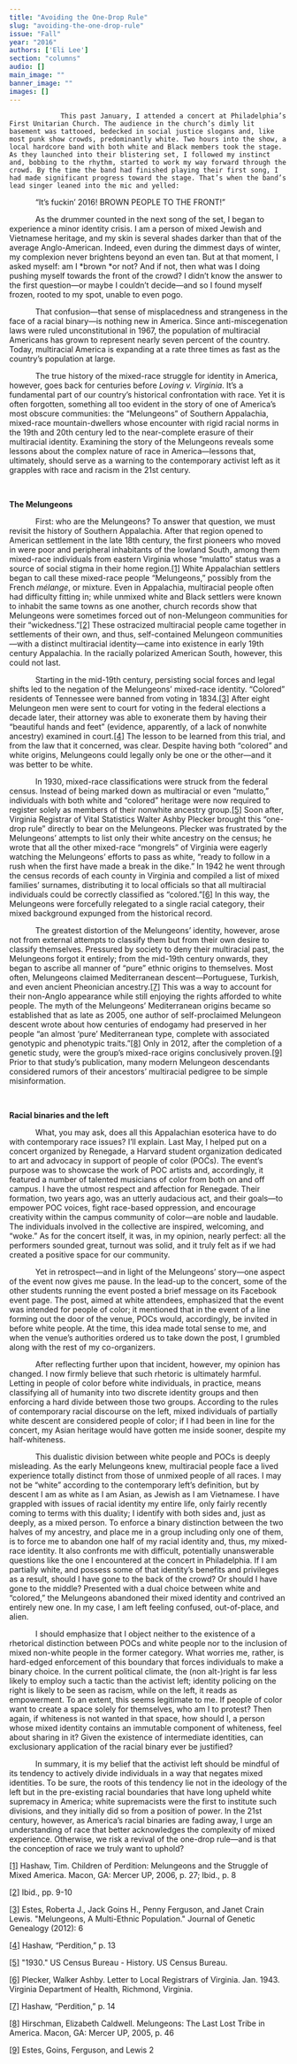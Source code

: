 ```yaml
---
title: "Avoiding the One-Drop Rule"
slug: "avoiding-the-one-drop-rule"
issue: "Fall"
year: "2016"
authors: ['Eli Lee']
section: "columns"
audio: []
main_image: ""
banner_image: ""
images: []
---
```

                 This past January, I attended a concert at Philadelphia’s First Unitarian Church. The audience in the church’s dimly lit basement was tattooed, bedecked in social justice slogans and, like most punk show crowds, predominantly white. Two hours into the show, a local hardcore band with both white and Black members took the stage. As they launched into their blistering set, I followed my instinct and, bobbing to the rhythm, started to work my way forward through the crowd. By the time the band had finished playing their first song, I had made significant progress toward the stage. That’s when the band’s lead singer leaned into the mic and yelled:

             “It’s fuckin’ 2016! BROWN PEOPLE TO THE FRONT!”

             As the drummer counted in the next song of the set, I began to experience a minor identity crisis. I am a person of mixed Jewish and Vietnamese heritage, and my skin is several shades darker than that of the average Anglo-American. Indeed, even during the dimmest days of winter, my complexion never brightens beyond an even tan. But at that moment, I asked myself: am I *brown *or not? And if not, then what was I doing pushing myself towards the front of the crowd? I didn’t know the answer to the first question—or maybe I couldn’t decide—and so I found myself frozen, rooted to my spot, unable to even pogo.

             That confusion—that sense of misplacedness and strangeness in the face of a racial binary—is nothing new in America. Since anti-miscegenation laws were ruled unconstitutional in 1967, the population of multiracial Americans has grown to represent nearly seven percent of the country. Today, multiracial America is expanding at a rate three times as fast as the country’s population at large.

             The true history of the mixed-race struggle for identity in America, however, goes back for centuries before *Loving v. Virginia*. It’s a fundamental part of our country’s historical confrontation with race. Yet it is often forgotten, something all too evident in the story of one of America’s most obscure communities: the “Melungeons” of Southern Appalachia, mixed-race mountain-dwellers whose encounter with rigid racial norms in the 19th and 20th century led to the near-complete erasure of their multiracial identity. Examining the story of the Melungeons reveals some lessons about the complex nature of race in America—lessons that, ultimately, should serve as a warning to the contemporary activist left as it grapples with race and racism in the 21st century.

  

 **The Melungeons**

             First: who are the Melungeons? To answer that question, we must revisit the history of Southern Appalachia. After that region opened to American settlement in the late 18th century, the first pioneers who moved in were poor and peripheral inhabitants of the lowland South, among them mixed-race individuals from eastern Virginia whose “mulatto” status was a source of social stigma in their home region.[[1]](#_ftn1) White Appalachian settlers began to call these mixed-race people “Melungeons,” possibly from the French *mélange*, or mixture. Even in Appalachia, multiracial people often had difficulty fitting in; while unmixed white and Black settlers were known to inhabit the same towns as one another, church records show that Melungeons were sometimes forced out of non-Melungeon communities for their “wickedness.”[[2]](#_ftn2) These ostracized multiracial people came together in settlements of their own, and thus, self-contained Melungeon communities—with a distinct multiracial identity—came into existence in early 19th century Appalachia. In the racially polarized American South, however, this could not last.

             Starting in the mid-19th century, persisting social forces and legal shifts led to the negation of the Melungeons’ mixed-race identity. “Colored” residents of Tennessee were banned from voting in 1834.[[3]](#_ftn3) After eight Melungeon men were sent to court for voting in the federal elections a decade later, their attorney was able to exonerate them by having their “beautiful hands and feet” (evidence, apparently, of a lack of nonwhite ancestry) examined in court.[[4]](#_ftn4) The lesson to be learned from this trial, and from the law that it concerned, was clear. Despite having both “colored” and white origins, Melungeons could legally only be one or the other—and it was better to be white.

             In 1930, mixed-race classifications were struck from the federal census. Instead of being marked down as multiracial or even “mulatto,” individuals with both white and “colored” heritage were now required to register solely as members of their nonwhite ancestry group.[[5]](#_ftn5) Soon after, Virginia Registrar of Vital Statistics Walter Ashby Plecker brought this “one-drop rule” directly to bear on the Melungeons. Plecker was frustrated by the Melungeons’ attempts to list only their white ancestry on the census; he wrote that all the other mixed-race “mongrels” of Virginia were eagerly watching the Melungeons’ efforts to pass as white, “ready to follow in a rush when the first have made a break in the dike.” In 1942 he went through the census records of each county in Virginia and compiled a list of mixed families’ surnames, distributing it to local officials so that all multiracial individuals could be correctly classified as “colored.”[[6]](#_ftn6) In this way, the Melungeons were forcefully relegated to a single racial category, their mixed background expunged from the historical record.

             The greatest distortion of the Melungeons’ identity, however, arose not from external attempts to classify them but from their own desire to classify themselves. Pressured by society to deny their multiracial past, the Melungeons forgot it entirely; from the mid-19th century onwards, they began to ascribe all manner of “pure” ethnic origins to themselves. Most often, Melungeons claimed Mediterranean descent—Portuguese, Turkish, and even ancient Pheonician ancestry.[[7]](#_ftn7) This was a way to account for their non-Anglo appearance while still enjoying the rights afforded to white people. The myth of the Melungeons’ Mediterranean origins became so established that as late as 2005, one author of self-proclaimed Melungeon descent wrote about how centuries of endogamy had preserved in her people “an almost ‘pure’ Mediterranean type, complete with associated genotypic and phenotypic traits.”[[8]](#_ftn8) Only in 2012, after the completion of a genetic study, were the group’s mixed-race origins conclusively proven.[[9]](#_ftn9) Prior to that study’s publication, many modern Melungeon descendants considered rumors of their ancestors’ multiracial pedigree to be simple misinformation.

  

 **Racial binaries and the left**

             What, you may ask, does all this Appalachian esoterica have to do with contemporary race issues? I’ll explain. Last May, I helped put on a concert organized by Renegade, a Harvard student organization dedicated to art and advocacy in support of people of color (POCs). The event’s purpose was to showcase the work of POC artists and, accordingly, it featured a number of talented musicians of color from both on and off campus. I have the utmost respect and affection for Renegade. Their formation, two years ago, was an utterly audacious act, and their goals—to empower POC voices, fight race-based oppression, and encourage creativity within the campus community of color—are noble and laudable. The individuals involved in the collective are inspired, welcoming, and “woke.” As for the concert itself, it was, in my opinion, nearly perfect: all the performers sounded great, turnout was solid, and it truly felt as if we had created a positive space for our community.

             Yet in retrospect—and in light of the Melungeons’ story—one aspect of the event now gives me pause. In the lead-up to the concert, some of the other students running the event posted a brief message on its Facebook event page. The post, aimed at white attendees, emphasized that the event was intended for people of color; it mentioned that in the event of a line forming out the door of the venue, POCs would, accordingly, be invited in before white people. At the time, this idea made total sense to me, and when the venue’s authorities ordered us to take down the post, I grumbled along with the rest of my co-organizers.

             After reflecting further upon that incident, however, my opinion has changed. I now firmly believe that such rhetoric is ultimately harmful. Letting in people of color before white individuals, in practice, means classifying all of humanity into two discrete identity groups and then enforcing a hard divide between those two groups. According to the rules of contemporary racial discourse on the left, mixed individuals of partially white descent are considered people of color; if I had been in line for the concert, my Asian heritage would have gotten me inside sooner, despite my half-whiteness.

             This dualistic division between white people and POCs is deeply misleading. As the early Melungeons knew, multiracial people face a lived experience totally distinct from those of unmixed people of all races. I may not be “white” according to the contemporary left’s definition, but by descent I am as white as I am Asian, as Jewish as I am Vietnamese. I have grappled with issues of racial identity my entire life, only fairly recently coming to terms with this duality; I identify with both sides and, just as deeply, as a mixed person. To enforce a binary distinction between the two halves of my ancestry, and place me in a group including only one of them, is to force me to abandon one half of my racial identity and, thus, my mixed-race identity. It also confronts me with difficult, potentially unanswerable questions like the one I encountered at the concert in Philadelphia. If I am partially white, and possess some of that identity’s benefits and privileges as a result, should I have gone to the back of the crowd? Or should I have gone to the middle? Presented with a dual choice between white and “colored,” the Melungeons abandoned their mixed identity and contrived an entirely new one. In my case, I am left feeling confused, out-of-place, and alien.

             I should emphasize that I object neither to the existence of a rhetorical distinction between POCs and white people nor to the inclusion of mixed non-white people in the former category. What worries me, rather, is hard-edged enforcement of this boundary that forces individuals to make a binary choice. In the current political climate, the (non alt-)right is far less likely to employ such a tactic than the activist left; identity policing on the right is likely to be seen as racism, while on the left, it reads as empowerment. To an extent, this seems legitimate to me. If people of color want to create a space solely for themselves, who am I to protest? Then again, if whiteness is not wanted in that space, how should I, a person whose mixed identity contains an immutable component of whiteness, feel about sharing in it? Given the existence of intermediate identities, can exclusionary application of the racial binary ever be justified?

             In summary, it is my belief that the activist left should be mindful of its tendency to actively divide individuals in a way that negates mixed identities. To be sure, the roots of this tendency lie not in the ideology of the left but in the pre-existing racial boundaries that have long upheld white supremacy in America; white supremacists were the first to institute such divisions, and they initially did so from a position of power. In the 21st century, however, as America’s racial binaries are fading away, I urge an understanding of race that better acknowledges the complexity of mixed experience. Otherwise, we risk a revival of the one-drop rule—and is that the conception of race we truly want to uphold?

   
  [[1]](#_ftnref1) Hashaw, Tim. Children of Perdition: Melungeons and the Struggle of Mixed America. Macon, GA: Mercer UP, 2006, p. 27; Ibid., p. 8

   [[2]](#_ftnref2) Ibid., pp. 9-10

   [[3]](#_ftnref3) Estes, Roberta J., Jack Goins H., Penny Ferguson, and Janet Crain Lewis. "Melungeons, A Multi-Ethnic Population." Journal of Genetic Genealogy (2012): 6

   [[4]](#_ftnref4) Hashaw, “Perdition,” p. 13

   [[5]](#_ftnref5) "1930." US Census Bureau - History. US Census Bureau.

   [[6]](#_ftnref6) Plecker, Walker Ashby. Letter to Local Registrars of Virginia. Jan. 1943. Virginia Department of Health, Richmond, Virginia.

   [[7]](#_ftnref7) Hashaw, “Perdition,” p. 14

   [[8]](#_ftnref8) Hirschman, Elizabeth Caldwell. Melungeons: The Last Lost Tribe in America. Macon, GA: Mercer UP, 2005, p. 46

   [[9]](#_ftnref9) Estes, Goins, Ferguson, and Lewis 2

    

     